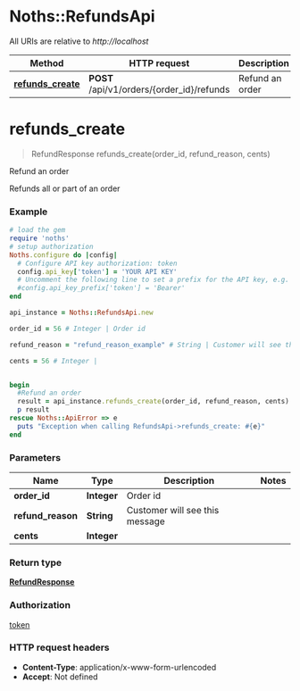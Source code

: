 # Noths::RefundsApi

All URIs are relative to *http://localhost*

Method | HTTP request | Description
------------- | ------------- | -------------
[**refunds_create**](RefundsApi.md#refunds_create) | **POST** /api/v1/orders/{order_id}/refunds | Refund an order


# **refunds_create**
> RefundResponse refunds_create(order_id, refund_reason, cents)

Refund an order

Refunds all or part of an order

### Example
```ruby
# load the gem
require 'noths'
# setup authorization
Noths.configure do |config|
  # Configure API key authorization: token
  config.api_key['token'] = 'YOUR API KEY'
  # Uncomment the following line to set a prefix for the API key, e.g. 'Bearer' (defaults to nil)
  #config.api_key_prefix['token'] = 'Bearer'
end

api_instance = Noths::RefundsApi.new

order_id = 56 # Integer | Order id

refund_reason = "refund_reason_example" # String | Customer will see this message

cents = 56 # Integer | 


begin
  #Refund an order
  result = api_instance.refunds_create(order_id, refund_reason, cents)
  p result
rescue Noths::ApiError => e
  puts "Exception when calling RefundsApi->refunds_create: #{e}"
end
```

### Parameters

Name | Type | Description  | Notes
------------- | ------------- | ------------- | -------------
 **order_id** | **Integer**| Order id | 
 **refund_reason** | **String**| Customer will see this message | 
 **cents** | **Integer**|  | 

### Return type

[**RefundResponse**](RefundResponse.md)

### Authorization

[token](../README.md#token)

### HTTP request headers

 - **Content-Type**: application/x-www-form-urlencoded
 - **Accept**: Not defined



